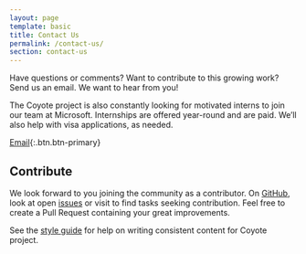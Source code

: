 ```yaml
---
layout: page
template: basic
title: Contact Us
permalink: /contact-us/
section: contact-us
---
```


Have questions or comments? Want to contribute to this growing work? Send us an email. We want to hear from you!

The Coyote project is also constantly looking for motivated interns to join our team at Microsoft. Internships are offered year-round and are paid. We’ll also help with visa applications, as needed.

[Email](mailto:coyote@microsoft.com){:.btn.btn-primary}

## Contribute

We look forward to you joining the community as a contributor. On [GitHub](https://github.com/microsoft/coyote), look at open [issues](https://github.com/microsoft/coyote/issues) or visit to find tasks seeking contribution.
Feel free to create a Pull Request containing your great improvements.

See the [style guide](/Coyote/styleguide) for help on writing consistent content for Coyote project.
